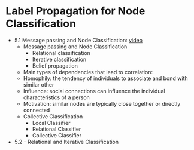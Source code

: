 # Label Propagation for Node Classification

* 5.1 Message passing and Node Classification: [video](https://www.youtube.com/watch?v=6g9vtxUmfwM&list=PLoROMvodv4rPLKxIpqhjhPgdQy7imNkDn&index=14&ab_channel=StanfordOnline)
  * Message passing and Node Classification
    * Relational classification
    * Iterative classification
    * Belief propagation
  * Main types of dependencies that lead to correlation:
  * Homophily: the tendency of individuals to associate and bond with similar other
  * Influence: social connections can influence the individual characteristics of a person
  * Motivation: similar nodes are typically close together or directly connected
  * Collective Classification
    * Local Classifier
    * Relational Classifier
    * Collective Classifier
* 5.2 - Relational and Iterative Classification